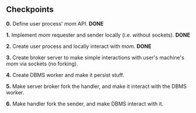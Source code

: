 ## Checkpoints

**0.** Define user process' _mom_ API. 																			**DONE**

**1.** Implement _mom_ requester and sender locally (i.e. without sockets).											**DONE**

**2.** Create user process and locally interact with _mom_.															**DONE**

**3.** Create broker server to make simple interactions with user's machine's _mom_ via sockets (no forking).

**4.** Create DBMS worker and make it persist stuff.

**5.** Make server broker fork the handler, and make it interact with the DBMS worker.

**6.** Make handler fork the sender, and make DBMS interact with it.